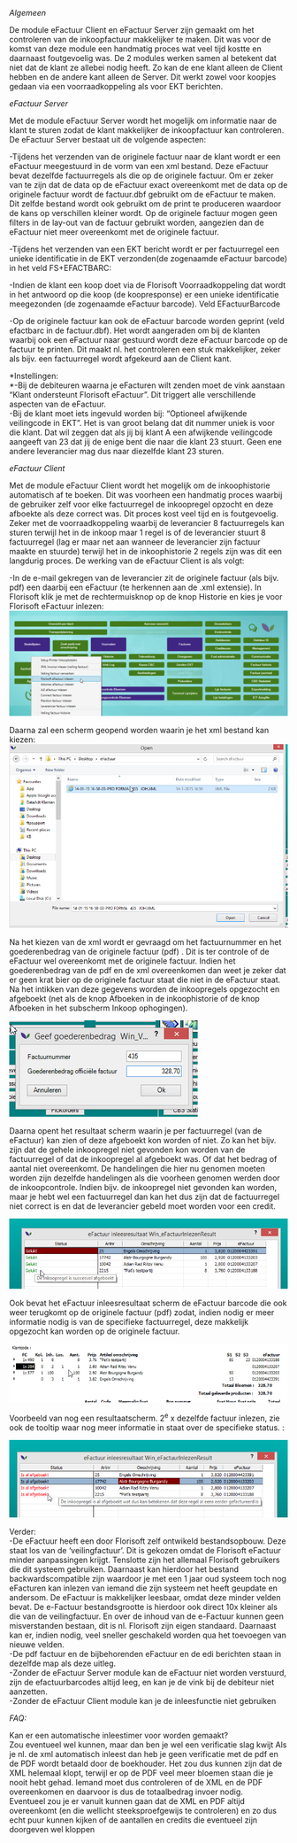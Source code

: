 *Algemeen*

De module eFactuur Client en eFactuur Server zijn gemaakt om het
controleren van de inkoopfactuur makkelijker te maken. Dit was voor de
komst van deze module een handmatig proces wat veel tijd kostte en
daarnaast foutgevoelig was. De 2 modules werken samen al betekent dat
niet dat de klant ze allebei nodig heeft. Zo kan de ene klant alleen de
Client hebben en de andere kant alleen de Server. Dit werkt zowel voor
koopjes gedaan via een voorraadkoppeling als voor EKT berichten.

*eFactuur Server*

Met de module eFactuur Server wordt het mogelijk om informatie naar de
klant te sturen zodat de klant makkelijker de inkoopfactuur kan
controleren. De eFactuur Server bestaat uit de volgende aspecten:  

-Tijdens het verzenden van de originele factuur naar de klant wordt er
een eFactuur meegestuurd in de vorm van een xml bestand. Deze eFactuur
bevat dezelfde factuurregels als die op de originele factuur. Om er
zeker van te zijn dat de data op de eFactuur exact overeenkomt met de
data op de originele factuur wordt de factuur.dbf gebruikt om de
eFactuur te maken. Dit zelfde bestand wordt ook gebruikt om de print te
produceren waardoor de kans op verschillen kleiner wordt. Op de
originele factuur mogen geen filters in de lay-out van de factuur
gebruikt worden, aangezien dan de eFactuur niet meer overeenkomt met de
originele factuur. 

-Tijdens het verzenden van een EKT bericht wordt er per factuurregel een
unieke identificatie in de EKT verzonden(de zogenaamde eFactuur barcode)
in het veld FS+EFACTBARC:  

-Indien de klant een koop doet via de Florisoft Voorraadkoppeling dat
wordt in het antwoord op die koop (de koopresponse) er een unieke
identificatie meegezonden (de zogenaamde eFactuur barcode). Veld
EFactuurBarcode  

-Op de originele factuur kan ook de eFactuur barcode worden geprint
(veld efactbarc in de factuur.dbf). Het wordt aangeraden om bij de
klanten waarbij ook een eFactuur naar gestuurd wordt deze eFactuur
barcode op de factuur te printen. Dit maakt nl. het controleren een stuk
makkelijker, zeker als bijv. een factuurregel wordt afgekeurd aan de
Client kant.

*Instellingen:  
*-Bij de debiteuren waarna je eFacturen wilt zenden moet de vink
aanstaan “Klant ondersteunt Florisoft eFactuur”. Dit triggert alle
verschillende aspecten van de eFactuur.  
-Bij de klant moet iets ingevuld worden bij: “Optioneel afwijkende
veilingcode in EKT”. Het is van groot belang dat dit nummer uniek is
voor die klant. Dat wil zeggen dat als jij bij klant A een afwijkende
veilingcode aangeeft van 23 dat jij de enige bent die naar die klant 23
stuurt. Geen ene andere leverancier mag dus naar diezelfde klant 23
sturen.

*eFactuur Client*

Met de module eFactuur Client wordt het mogelijk om de inkoophistorie
automatisch af te boeken. Dit was voorheen een handmatig proces waarbij
de gebruiker zelf voor elke factuurregel de inkoopregel opzocht en deze
afboekte als deze correct was. Dit proces kost veel tijd en is
foutgevoelig. Zeker met de voorraadkoppeling waarbij de leverancier 8
factuurregels kan sturen terwijl het in de inkoop maar 1 regel is of de
leverancier stuurt 8 factuurregel (lag er maar net aan wanneer de
leverancier zijn factuur maakte en stuurde) terwijl het in de
inkoophistorie 2 regels zijn was dit een langdurig proces. De werking
van de eFactuur Client is als volgt:

-In de e-mail gekregen van de leverancier zit de originele factuur (als
bijv. pdf) een daarbij een eFactuur (te herkennen aan de .xml extensie).
In Florisoft klik je met de rechtermuisknop op de knop Historie en kies
je voor Florisoft eFactuur inlezen:  
![](.eFactuur%20Client%20en%20Server/media/image1.png)

Daarna zal een scherm geopend worden waarin je het xml bestand kan
kiezen:  
![](.eFactuur%20Client%20en%20Server/media/image2.png)

Na het kiezen van de xml wordt er gevraagd om het factuurnummer en het
goederenbedrag van de originele factuur (pdf) . Dit is ter controle of
de eFactuur wel overeenkomt met de originele factuur. Indien het
goederenbedrag van de pdf en de xml overeenkomen dan weet je zeker dat
er geen krat bier op de originele factuur staat die niet in de eFactuur
staat. Na het intikken van deze gegevens worden de inkoopregels
opgezocht en afgeboekt (net als de knop Afboeken in de inkoophistorie of
de knop Afboeken in het subscherm Inkoop ophogingen).

![](.eFactuur%20Client%20en%20Server/media/image3.png)

Daarna opent het resultaat scherm waarin je per factuurregel (van de
eFactuur) kan zien of deze afgeboekt kon worden of niet. Zo kan het
bijv. zijn dat de gehele inkoopregel niet gevonden kon worden van de
factuurregel of dat de inkoopregel al afgeboekt was. Of dat het bedrag
of aantal niet overeenkomt. De handelingen die hier nu genomen moeten
worden zijn dezelfde handelingen als die voorheen genomen werden door de
inkoopcontrole. Indien bijv. de inkoopregel niet gevonden kan worden,
maar je hebt wel een factuurregel dan kan het dus zijn dat de
factuurregel niet correct is en dat de leverancier gebeld moet worden
voor een credit.

![](.eFactuur%20Client%20en%20Server/media/image4.png)

Ook bevat het eFactuur inleesresultaat scherm de eFactuur barcode die
ook weer terugkomt op de originele factuur (pdf) zodat, indien nodig er
meer informatie nodig is van de specifieke factuurregel, deze makkelijk
opgezocht kan worden op de originele factuur.

![](.eFactuur%20Client%20en%20Server/media/image5.png)

Voorbeeld van nog een resultaatscherm. 2<sup>e</sup> x dezelfde factuur
inlezen, zie ook de tooltip waar nog meer informatie in staat over de
specifieke status. :

![](.eFactuur%20Client%20en%20Server/media/image6.png)

Verder:  
-De eFactuur heeft een door Florisoft zelf ontwikeld bestandsopbouw.
Deze staat los van de ‘veilingfactuur’. Dit is gekozen omdat de
Florisoft eFactuur minder aanpassingen krijgt. Tenslotte zijn het
allemaal Florisoft gebruikers die dit systeem gebruiken. Daarnaast kan
hierdoor het bestand backwardscompatible zijn waardoor je met een 1 jaar
oud systeem toch nog eFacturen kan inlezen van iemand die zijn systeem
net heeft geupdate en andersom. De eFactuur is makkelijker leesbaar,
omdat deze minder velden bevat. De e-Factuur bestandsgrootte is hierdoor
ook direct 10x kleiner als die van de veilingfactuur. En over de inhoud
van de e-Factuur kunnen geen misverstanden bestaan, dit is nl. Florisoft
zijn eigen standaard. Daarnaast kan er, indien nodig, veel sneller
geschakeld worden qua het toevoegen van nieuwe velden.  
-De pdf factuur en de bijbehorenden eFactuur en de edi berichten staan
in dezelfde map als deze uitleg.  
-Zonder de eFactuur Server module kan de eFactuur niet worden verstuurd,
zijn de efactuurbarcodes altijd leeg, en kan je de vink bij de debiteur
niet aanzetten.  
-Zonder de eFactuur Client module kan je de inleesfunctie niet gebruiken

*FAQ:*

Kan er een automatische inleestimer voor worden gemaakt?  
Zou eventueel wel kunnen, maar dan ben je wel een verificatie slag kwijt
Als je nl. de xml automatisch inleest dan heb je geen verificatie met de
pdf en de PDF wordt betaald door de boekhouder. Het zou dus kunnen zijn
dat de XML helemaal klopt, terwijl er op de PDF veel meer bloemen staan
die je nooit hebt gehad. Iemand moet dus controleren of de XML en de PDF
overeenkomen en daarvoor is dus de totaalbedrag invoer nodig.  
Eventueel zou je er vanuit kunnen gaan dat de XML en PDF altijd
overeenkomt (en die wellicht steeksproefgewijs te controleren) en zo dus
echt puur kunnen kijken of de aantallen en credits die eventueel zijn
doorgeven wel kloppen
